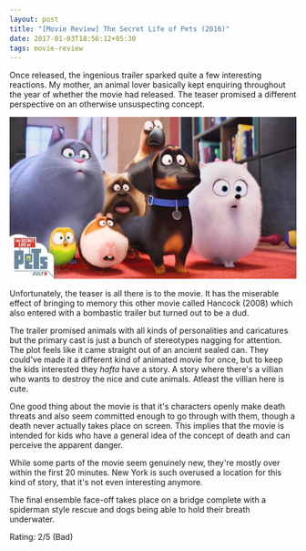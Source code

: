 ```yaml
---
layout: post
title: "[Movie Review] The Secret Life of Pets (2016)"
date: 2017-01-03T18:56:12+05:30
tags: movie-review
---
```


Once released, the ingenious trailer sparked quite a few interesting reactions.
My mother, an animal lover basically kept enquiring throughout the year of whether the movie had released.
The teaser promised a different perspective on an otherwise unsuspecting concept.

![The Secret Life of Pets (2016)](/img/movie-poster-secret-life-of-pets-2016.jpg 'The Secret Life of Pets (2016)')

Unfortunately, the teaser is all there is to the movie.
It has the miserable effect of bringing to memory this other movie called Hancock (2008) which also entered with a bombastic trailer but turned out to be a dud.

The trailer promised animals with all kinds of personalities and caricatures but the primary cast is just a bunch of stereotypes nagging for attention.
The plot feels like it came straight out of an ancient sealed can.
They could've made it a different kind of animated movie for once, but to keep the kids interested they _hafta_ have a story.
A story where there's a villian who wants to destroy the nice and cute animals.
Atleast the villian here is cute.

One good thing about the movie is that it's characters openly make death threats and also seem committed enough to go through with them, though a death never actually takes place on screen.
This implies that the movie is intended for kids who have a general idea of the concept of death and can perceive the apparent danger.

While some parts of the movie seem genuinely new, they're mostly over within the first 20 minutes.
New York is such overused a location for this kind of story, that it's not even interesting anymore.

The final ensemble face-off takes place on a bridge complete with a spiderman style rescue and dogs being able to hold their breath underwater.

Rating: 2/5 (Bad)
